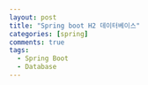 ```yaml
---
layout: post
title: "Spring boot H2 데이터베이스"
categories: [spring]
comments: true
tags:
  - Spring Boot
  - Database
---
```


